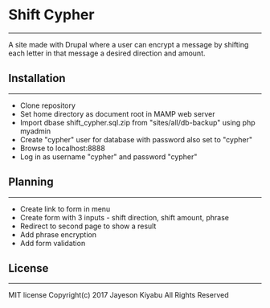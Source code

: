 
# Shift Cypher
-------------
A site made with Drupal where a user can encrypt a message by shifting each letter in that message a desired direction and amount.

## Installation
--------------
* Clone repository
* Set home directory as document root in MAMP web server
* Import dbase shift_cypher.sql.zip from "sites/all/db-backup" using php myadmin
* Create "cypher" user for database with password also set to "cypher"
* Browse to localhost:8888
* Log in as username "cypher" and password "cypher"

## Planning
----------
* Create link to form in menu
* Create form with 3 inputs - shift direction, shift amount, phrase
* Redirect to second page to show a result
* Add phrase encryption
* Add form validation

## License
---------
MIT license
Copyright(c) 2017 Jayeson Kiyabu All Rights Reserved
